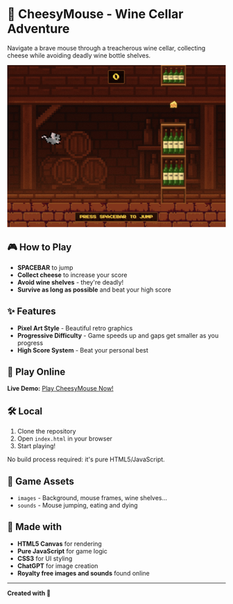 # 🧀 CheesyMouse - Wine Cellar Adventure

Navigate a brave mouse through a treacherous wine cellar, collecting cheese while avoiding deadly wine bottle shelves.

![CheesyMouse Game Screenshot](images/screenshot.png)

## 🎮 How to Play

- **SPACEBAR** to jump
- **Collect cheese** to increase your score
- **Avoid wine shelves** - they're deadly!
- **Survive as long as possible** and beat your high score

## ✨ Features

- **Pixel Art Style** - Beautiful retro graphics
- **Progressive Difficulty** - Game speeds up and gaps get smaller as you progress 
- **High Score System** - Beat your personal best

## 🚀 Play Online

**Live Demo:** [Play CheesyMouse Now!](https://Nek-11.github.io/CheesyMouse/)

## 🛠️ Local

1. Clone the repository
2. Open `index.html` in your browser
3. Start playing!

No build process required: it's pure HTML5/JavaScript.

## 📁 Game Assets

- `images` - Background, mouse frames, wine shelves...
- `sounds` - Mouse jumping, eating and dying

## 🎯 Made with

- **HTML5 Canvas** for rendering
- **Pure JavaScript** for game logic
- **CSS3** for UI styling
- **ChatGPT** for image creation
- **Royalty free images and sounds** found online

---

**Created with 🧀** 